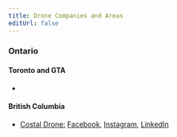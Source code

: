```yaml
---
title: Drone Companies and Areas
editUrl: false
---
```


### Ontario

#### Toronto and GTA

*

#### British Columbia

* [Costal Drone:](https://coastaldrone.co/) [Facebook](https://www.facebook.com/coastaldroneco), [Instagram](https://www.instagram.com/coastaldroneco/), [LinkedIn](https://www.linkedin.com/company/coastal-drone-co/)
